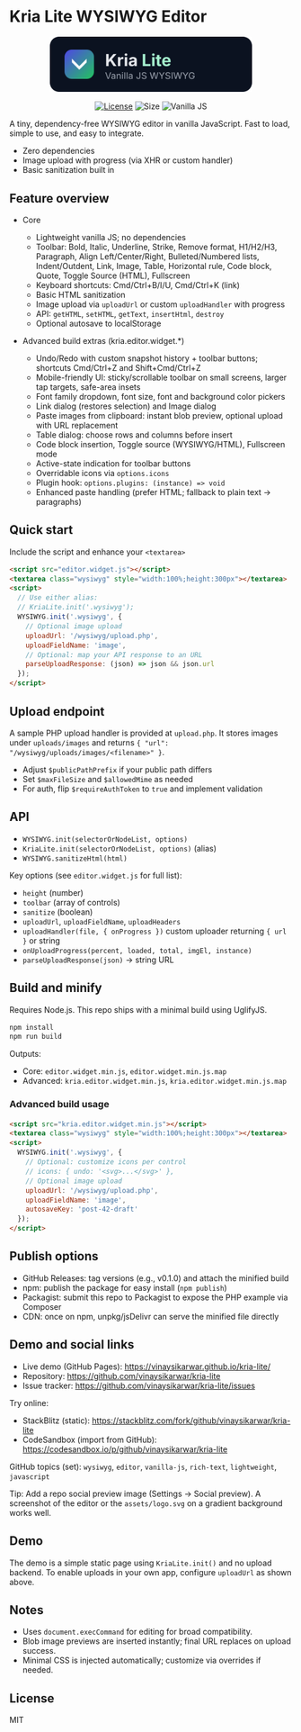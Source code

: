 # Kria Lite WYSIWYG Editor

<p align="center">
  <img src="assets/logo.svg" alt="Kria Lite logo" width="360" />
</p>

<p align="center">
  <a href="LICENSE"><img alt="License" src="https://img.shields.io/badge/license-MIT-green.svg" /></a>
  <img alt="Size" src="https://img.shields.io/badge/minified%20%2B%20gz-~3–6KB*-informational" />
  <img alt="Vanilla JS" src="https://img.shields.io/badge/vanilla-JS-blue" />
</p>

A tiny, dependency-free WYSIWYG editor in vanilla JavaScript. Fast to load, simple to use, and easy to integrate.

- Zero dependencies
- Image upload with progress (via XHR or custom handler)
- Basic sanitization built in

## Feature overview

- Core
  - Lightweight vanilla JS; no dependencies
  - Toolbar: Bold, Italic, Underline, Strike, Remove format, H1/H2/H3, Paragraph, Align Left/Center/Right, Bulleted/Numbered lists, Indent/Outdent, Link, Image, Table, Horizontal rule, Code block, Quote, Toggle Source (HTML), Fullscreen
  - Keyboard shortcuts: Cmd/Ctrl+B/I/U, Cmd/Ctrl+K (link)
  - Basic HTML sanitization
  - Image upload via `uploadUrl` or custom `uploadHandler` with progress
  - API: `getHTML`, `setHTML`, `getText`, `insertHtml`, `destroy`
  - Optional autosave to localStorage

- Advanced build extras (kria.editor.widget.*)
  - Undo/Redo with custom snapshot history + toolbar buttons; shortcuts Cmd/Ctrl+Z and Shift+Cmd/Ctrl+Z
  - Mobile-friendly UI: sticky/scrollable toolbar on small screens, larger tap targets, safe-area insets
  - Font family dropdown, font size, font and background color pickers
  - Link dialog (restores selection) and Image dialog
  - Paste images from clipboard: instant blob preview, optional upload with URL replacement
  - Table dialog: choose rows and columns before insert
  - Code block insertion, Toggle source (WYSIWYG/HTML), Fullscreen mode
  - Active-state indication for toolbar buttons
  - Overridable icons via `options.icons`
  - Plugin hook: `options.plugins: (instance) => void`
  - Enhanced paste handling (prefer HTML; fallback to plain text → paragraphs)

## Quick start

Include the script and enhance your `<textarea>`

```html
<script src="editor.widget.js"></script>
<textarea class="wysiwyg" style="width:100%;height:300px"></textarea>
<script>
  // Use either alias:
  // KriaLite.init('.wysiwyg');
  WYSIWYG.init('.wysiwyg', {
    // Optional image upload
    uploadUrl: '/wysiwyg/upload.php',
    uploadFieldName: 'image',
    // Optional: map your API response to an URL
    parseUploadResponse: (json) => json && json.url
  });
</script>
```

## Upload endpoint

A sample PHP upload handler is provided at `upload.php`. It stores images under `uploads/images` and returns `{ "url": "/wysiwyg/uploads/images/<filename>" }`.

- Adjust `$publicPathPrefix` if your public path differs
- Set `$maxFileSize` and `$allowedMime` as needed
- For auth, flip `$requireAuthToken` to `true` and implement validation

## API

- `WYSIWYG.init(selectorOrNodeList, options)`
- `KriaLite.init(selectorOrNodeList, options)` (alias)
- `WYSIWYG.sanitizeHtml(html)`

Key options (see `editor.widget.js` for full list):
- `height` (number)
- `toolbar` (array of controls)
- `sanitize` (boolean)
- `uploadUrl`, `uploadFieldName`, `uploadHeaders`
- `uploadHandler(file, { onProgress })` custom uploader returning `{ url }` or string
- `onUploadProgress(percent, loaded, total, imgEl, instance)`
- `parseUploadResponse(json)` -> string URL

## Build and minify

Requires Node.js. This repo ships with a minimal build using UglifyJS.

```bash
npm install
npm run build
```

Outputs:
- Core: `editor.widget.min.js`, `editor.widget.min.js.map`
- Advanced: `kria.editor.widget.min.js`, `kria.editor.widget.min.js.map`

### Advanced build usage

```html
<script src="kria.editor.widget.min.js"></script>
<textarea class="wysiwyg" style="width:100%;height:300px"></textarea>
<script>
  WYSIWYG.init('.wysiwyg', {
    // Optional: customize icons per control
    // icons: { undo: '<svg>...</svg>' },
    // Optional image upload
    uploadUrl: '/wysiwyg/upload.php',
    uploadFieldName: 'image',
    autosaveKey: 'post-42-draft'
  });
</script>
```

## Publish options

- GitHub Releases: tag versions (e.g., v0.1.0) and attach the minified build
- npm: publish the package for easy install (`npm publish`)
- Packagist: submit this repo to Packagist to expose the PHP example via Composer
- CDN: once on npm, unpkg/jsDelivr can serve the minified file directly

## Demo and social links

- Live demo (GitHub Pages): https://vinaysikarwar.github.io/kria-lite/
- Repository: https://github.com/vinaysikarwar/kria-lite
- Issue tracker: https://github.com/vinaysikarwar/kria-lite/issues

Try online:
- StackBlitz (static): https://stackblitz.com/fork/github/vinaysikarwar/kria-lite
- CodeSandbox (import from GitHub): https://codesandbox.io/p/github/vinaysikarwar/kria-lite

GitHub topics (set): `wysiwyg`, `editor`, `vanilla-js`, `rich-text`, `lightweight`, `javascript`

Tip: Add a repo social preview image (Settings → Social preview). A screenshot of the editor or the `assets/logo.svg` on a gradient background works well.

## Demo

The demo is a simple static page using `KriaLite.init()` and no upload backend. To enable uploads in your own app, configure `uploadUrl` as shown above.

## Notes

- Uses `document.execCommand` for editing for broad compatibility.
- Blob image previews are inserted instantly; final URL replaces on upload success.
- Minimal CSS is injected automatically; customize via overrides if needed.

## License

MIT
